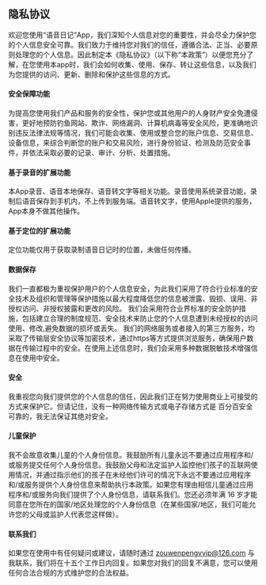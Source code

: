 
## 隐私协议

欢迎您使用“语音日记”App，我们深知个人信息对您的重要性，并会尽全力保护您的个人信息安全可靠。我们致力于维持您对我们的信任，遵循合法、正当、必要原则处理您的个人信息。因此制定本《隐私协议》（以下称“本政策”）以便您充分了解，在您使用本app时，我们会如何收集、使用、保存、转让这些信息，以及我们为您提供的访问、更新、删除和保护这些信息的方式。

#### 安全保障功能
为提高您使用我们产品和服务的安全性，保护您或其他用户的人身财产安全免遭侵害，更好地预防钓鱼网站、欺诈、网络漏洞、计算机病毒等安全风险，更准确地识别违反法律法规等情况，我们可能会收集、使用或整合您的账户信息、交易信息、设备信息，来综合判断您的账户和交易风险，进行身份验证、检测及防范安全事件，并依法采取必要的记录、审计、分析、处置措施。

#### 基于录音的扩展功能
本App录音、语音本地保存、语音转文字等相关功能。录音使用系统录音功能，录制后语音保存到手机内，不上传到服务端。语音转文字，使用Apple提供的服务，App本身不做其他操作。

#### 基于定位的扩展功能
定位功能仅用于获取录制语音日记时的位置，未做任何传播。

#### 数据保存
我们一直都极为重视保护用户的个人信息安全，为此我们采用了符合行业标准的安全技术及组织和管理等保护措施以最大程度降低您的信息被泄露、毁损、误用、非授权访问、非授权披露和更改的风险。
我们会采用符合业界标准的安全防护措施，包括建立合理的制度规范、安全技术来防止您的个人信息遭到未经授权的访问使用、修改,避免数据的损坏或丢失。
我们的网络服务或者接入的第三方服务，均采取了传输层安全协议等加密技术，通过https等方式提供浏览服务，确保用户数据在传输过程中的安全。在使用上述信息时，我们会采用多种数据脱敏技术增强信息在使用中安全。

#### 安全
我重视您向我们提供您的个人信息的信任，因此我们正在努力使用商业上可接受的方式来保护它。但请记住，没有一种网络传输方式或电子存储方式是 百分百安全可靠的，我无法保证其绝对安全。

#### 儿童保护
我不会故意收集儿童的个人身份信息。我鼓励所有儿童永远不要通过应用程序和/或服务提交任何个人身份信息。我鼓励父母和法定监护人监控他们孩子的互联网使用情况，并通过指示他们的孩子在未经他们许可的情况下永远不要通过应用程序和/或服务提供个人身份信息来帮助执行本政策。如果您有理由相信儿童通过应用程序和/或服务向我们提供了个人身份信息，请联系我们。您还必须年满 16 岁才能同意在您所在的国家/地区处理您的个人身份信息（在某些国家/地区，我们可能允许您的父母或监护人代表您这样做）。

#### 联系我们
如果您在使用中有任何疑问或建议，请随时通过 zouwenpengvvip@126.com 与我联系，我们将在十五个工作日内回复。如果您对我们的回复不满意，您可以使用任何合法合规的方式维护您的合法权益。
